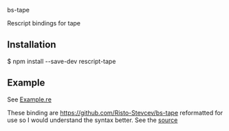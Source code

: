 bs-tape

Rescript bindings for tape
## Installation

$ npm install --save-dev rescript-tape

## Example

See [Example.re](./Example.re)

These binding are https://github.com/Risto-Stevcev/bs-tape reformatted for use so I would understand the syntax better. See the [source](https://github.com/Risto-Stevcev/bs-tape)
